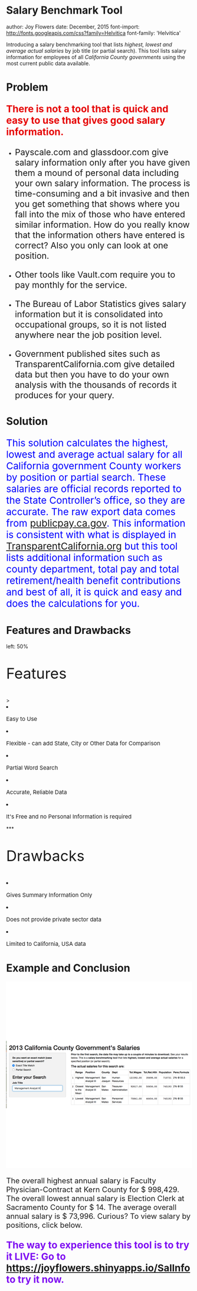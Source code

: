 

Salary Benchmark Tool 
=======
author: Joy Flowers
date: December, 2015
font-import: http://fonts.googleapis.com/css?family=Helvitica
font-family: 'Helvitica'



Introducing a salary benchmarking tool that lists <i>highest, lowest and 
average actual salaries</i> by job title (or partial search). This tool lists salary information for employees of all <i>California County governments</i> using the most current public data available.


Problem 
========================================================

<p style="font-size:26px"><span style="font-weight:bold; color:#e60000;">There is not a tool that is quick and easy to use that gives good salary information.</span> </p>

 - <p style="font-size:23px">Payscale.com and glassdoor.com give salary information only after you have given them a mound of personal data including your own salary information. The process is time-consuming and a bit invasive and then you get something that shows where you fall into the mix of those who have entered similar information. How do you really know that the information others have entered is correct? Also you only can look at one position.</p>

 - <p style="font-size:23px">Other tools like Vault.com require you to pay monthly for the service. </p>

 - <p style="font-size:23px">The Bureau of Labor Statistics gives salary information but it is consolidated into occupational groups, so it is not listed anywhere near the job position level. </p>

 - <p style="font-size:23px">Government published sites such as TransparentCalifornia.com give detailed data but then you have to do your own analysis with the thousands of records it produces for your query.</p>



Solution
========================================================
<p style="font-size:26px"><span style="font-weight:normal; color:#0000ff">This solution calculates the highest, lowest and average actual salary for all California government County workers by position or partial search. These salaries are official records reported to the State Controller’s office, so they are accurate. The raw export data comes from <a  href="http://publicpay.ca.gov">publicpay.ca.gov</a>. This information is consistent with what is displayed in <a href="http://www.TransparentCalifornia.org">
TransparentCalifornia.org</a> but this tool lists additional information such as county department, total pay and total retirement/health benefit contributions and best of all, it is quick and easy and does the calculations for you. </span></p>

Features and Drawbacks
===================
left: 50%
<p style="font-size:40px">Features</p>
><li><p style="font-size:15px">Easy to Use</p></li>
<li><p style="font-size:15px">Flexible - can add State, City 
   or Other Data for Comparison</p></li>
<li><p style="font-size:15px">Partial Word Search</p></li>
<li><p style="font-size:15px">Accurate, Reliable Data</p></li>
<li><p style="font-size:15px">It's Free and no Personal Information is required</p></li>
***
<p style="font-size:40px">Drawbacks</p>
<li><p style="font-size:15px">Gives Summary Information Only</p></li>
<li><p style="font-size:15px">Does not provide private sector data</p></li>
<li><p style="font-size:15px">Limited to California, USA data</p></li>

Example and Conclusion
===================
 
![plot of chunk unnamed-chunk-1](SalInfo-figure/unnamed-chunk-1-1.png) 



<p style="font-size:20px">The overall highest annual salary is Faculty Physician-Contract at Kern County for $ 998,429. The overall lowest annual salary is Election Clerk at Sacramento County for $      14. The average overall annual salary is $  73,996. Curious?   To view salary by positions, click below.</p>

<p style="font-size:26px"><span style="font-weight:bold; color:#7f0df2">The way to experience this tool is to try it LIVE: Go to <a  href="https://joyflowers.shinyapps.io/SalInfo">https://joyflowers.shinyapps.io/SalInfo</a> to try it now.</span></p> 



